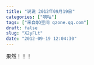 ```yaml
---
title: "说说 2012年09月19日"
categories: ["嘀咕"]
tags: ["来自QQ空间 qzone.qq.com"]
draft: false
slug: "X2yFLt"
date: "2012-09-19 12:04:30"
---
```


果然！！！
